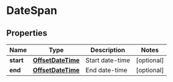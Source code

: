 

# DateSpan

## Properties

Name | Type | Description | Notes
------------ | ------------- | ------------- | -------------
**start** | [**OffsetDateTime**](OffsetDateTime.md) | Start date-time |  [optional]
**end** | [**OffsetDateTime**](OffsetDateTime.md) | End date-time |  [optional]



